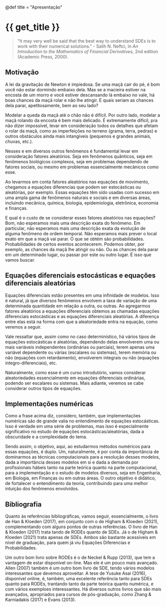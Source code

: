 @def title = "Apresentação"

# {{ get_title }}

> "It may very well be said that the best way to understand SDEs is to work with their numerical solutions." - Salih N. Neftci, in *An Introduction to the Mathematics of Financial Derivatives,* 2nd edition (Academic Press, 2000).

## Motivação

A lei da gravitação de Newton é impiedosa. Se uma maçã cair do pé, é bom você não estar dormindo embaixo dela. Mas se a macieira estiver  na encosta de um morro e você estiver descansando lá embaixo no vale, há boas chances da maçã rolar e não lhe atingir. E quais seriam as chances dela parar, apetitosamente, bem ao seu lado?

Modelar a queda da maçã até o chão não é difícil. Por outro lado, modelar a maçã rolando da encosta é bem mais delicado. É extremamente difícil, pra não dizer impossível, levar em consideração todos os detalhes que afetam o rolar da maçã, como as imperfeições no terreno (grama, terra, pedras) e outros obstáculos ainda mais intangíveis (pequenos e grandes animais, chuvas, etc.).

Nesses e em diversos outros fenômenos é fundamental levar em consideração fatores aleatórios. Seja em fenômenos quânticos, seja em fenômenos biológicos complexos, seja em problemas dependendo de fatores sociais, ou mesmo em problemas essencialmente mecânicos como esse.

Ao levarmos em conta fatores aleatórios nas equações de movimento, chegamos a equações diferencias que podem ser estocásticas ou aleatórias, por exemplo. Essas equações têm sido usadas com sucesso em uma ampla gama de fenômenos naturais e sociais e em diversas áreas, incluindo mecânica, química, biologia, epidemiologia, eletrônica, economia e finanças.

E qual é o custo de se considerar esses fatores aleatórios nas equações? Bom, não esperamos mais uma descrição exata do fenômeno. Em particular, não esperamos mais uma descrição exata da evolução de alguma fenômeno de ordem temporal. Não esperamos mais prever o local exato em que a maçã vai parar. O que se obtém são probabilidades. Probabilidades de certos eventos acontecerem. Podemos obter, por exemplo, as chances da maçã lhe atingir ou não. Ou as chances dela parar em um determinado lugar, ou passar por este ou outro lugar. É isso que vamos buscar.

## Equações diferenciais estocásticas e equações diferenciais aleatórias

Equações diferenciais estão presentes em uma infinidade de modelos. Isso é natural, já que diversos fenômenos envolvem a taxa de variação de uma determinada quantidade em relação a outra, ou outras. Ao agregarmos fatores aleatórios a equações diferenciais obtemos as chamadas equações diferenciais estocásticas e as equações diferenciais aleatórias. A diferença entre elas está na forma com que a aleatoriedade entra na equação, como veremos a seguir.

Vale ressaltar que, assim como no caso determinístico, há vários tipos de equações estocásticas e aleatórias, dependendo delas envolverem uma ou mais variáveis independentes (ordinárias ou parciais), terem apenas uma variável dependente ou várias (escalares ou sistemas), terem memória ou não (equações com retardamento), envolverem integrais ou não (equações integro-diferenciais), etc.

Naturalmente, como esse é um curso introdutório, vamos considerar aleatoriedades essencialmente em equações diferenciais ordinárias, podendo ser escalares ou sistemas. Mais adiante, veremos se cabe considerar outros tipos de equações.

## Implementações numéricas

Como a frase acima diz, considero, também, que implementações numéricas são de grande valia no entendimento de equações estocásticas. Isso é verdade em uma série de problemas, mas isso é especialmente significativo no estudo de equações estocásticas/aleatórias, dada a obscuridade e a complexidade do tema.

Sendo assim, o objetivo, aqui, ao estudarmos métodos numéricos para essas equações, é duplo. Um, naturalmente, é por conta da importância de dominarmos as técnicas computacionais para a resolução desses modelos, dada a importância desses modelos em si e dada a demanda por profissionais hábeis tanto na parte teórica quanto na parte computacional, para a implementação e o estudo de modelos diversos, seja em Engenharia, em Biologia, em Finanças ou em outras áreas. O outro objetivo é didático, de fortalecer o entendimento da teoria, contribuindo para uma melhor intuição dos fenômenos envolvidos.

## Bibliografia

Quanto às referências bibliográficas, vamos seguir, essencialmente, o livro de Han & Kloeden (2017), em conjunto com o de Higham & Kloeden (2021), complementando com alguns pontos de outras referências. O livro de Han & Kloeden (2017) trata tando de RODEs quanto de SDEs. Já o de Higham & Kloeden (2021) trata apenas de SDEs. Ambos são bastante acessíveis em nível de graduação, para quem já viu Equações Diferencias e Probabilidades.

Um outro bom livro sobre RODEs é o de Neckel & Rupp (2013), que tem a vantagem de estar disponível on-line. Mas ele é um pouco mais avançado. Allen (2007) também é um outro bom livro de SDE, tendo vários modelos interessantes que devemos aproveitar. A tese de Yusuke Asai (2016), disponível online, é, também, uma excelente referência tanto para SDEs quanto para RODEs, trantando tanto da parte teórica quanto numérica, e com vários exemploes interessantes. Há diversos outros livros que são mais avançados, apropriados para cursos de pós-graduação, como Zhang & Karniadakis (2017) e Evans (2013).
